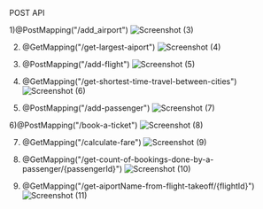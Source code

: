 POST API


1)@PostMapping("/add_airport")
![Screenshot (3)](https://github.com/acciojob/easy-trip-chand1997/assets/95063529/9ae5713e-c7de-4cf2-9ac7-eccf13c4ed59)


2)  @GetMapping("/get-largest-aiport")
![Screenshot (4)](https://github.com/acciojob/easy-trip-chand1997/assets/95063529/c794064d-740d-40f3-a4f5-63de5f268c47)


3) @PostMapping("/add-flight")
![Screenshot (5)](https://github.com/acciojob/easy-trip-chand1997/assets/95063529/2f6be9c5-f5bd-4df6-827b-1af3bb2d896b)


4) @GetMapping("/get-shortest-time-travel-between-cities")
![Screenshot (6)](https://github.com/acciojob/easy-trip-chand1997/assets/95063529/b25eca8c-e8be-486f-a81d-6d1ba8edc70a)


5) @PostMapping("/add-passenger")
 ![Screenshot (7)](https://github.com/acciojob/easy-trip-chand1997/assets/95063529/e154e704-4870-432f-9aae-d21f8340c557)


6)@PostMapping("/book-a-ticket")
![Screenshot (8)](https://github.com/acciojob/easy-trip-chand1997/assets/95063529/9e16c355-a2eb-4dd5-ae50-f20faa20cf72)


7) @GetMapping("/calculate-fare")
![Screenshot (9)](https://github.com/acciojob/easy-trip-chand1997/assets/95063529/d7f33c26-fab7-4f96-a942-b3984d7f3976)


8) @GetMapping("/get-count-of-bookings-done-by-a-passenger/{passengerId}")
   ![Screenshot (10)](https://github.com/acciojob/easy-trip-chand1997/assets/95063529/dc2b8f6b-6c85-4a6f-bbf4-5d6ecd1e438a)


9) @GetMapping("/get-aiportName-from-flight-takeoff/{flightId}")
![Screenshot (11)](https://github.com/acciojob/easy-trip-chand1997/assets/95063529/ccd0c0ca-2683-415e-a998-afe573ae1736)







